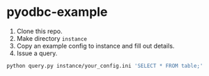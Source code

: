 # pyodbc-example

1. Clone this repo.
2. Make directory `instance`
3. Copy an example config to instance and fill out details.
4. Issue a query.

```sh
python query.py instance/your_config.ini 'SELECT * FROM table;'
```
